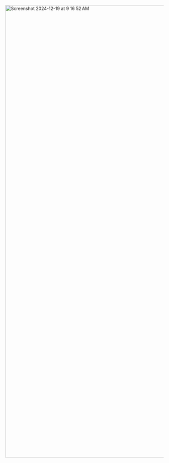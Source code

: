 <img width="1440" alt="Screenshot 2024-12-19 at 9 16 52 AM" src="https://github.com/user-attachments/assets/9ccf8935-4078-45be-acb3-e09493e23679" />
